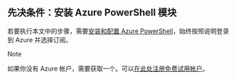 ## 先决条件：安装 Azure PowerShell 模块
若要执行本文中的步骤，需要[安装和配置 Azure PowerShell](../articles/powershell-install-configure.md)，始终按照说明登录到 Azure 并选择订阅。

> [!NOTE]
> 如果你没有 Azure 帐户，需要获取一个。可以[在此处注册免费试用帐户](../articles/active-directory/sign-up-organization.md)。
> 
> 

<!---HONumber=AcomDC_0921_2016-->